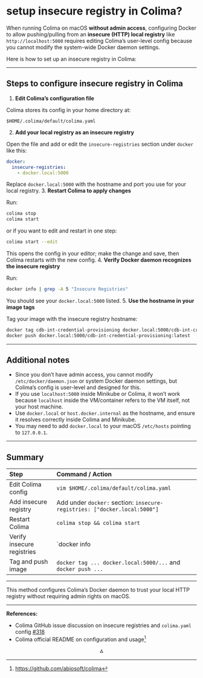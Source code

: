 # setup  insecure registry in Colima?

When running Colima on macOS **without admin access**, configuring Docker to allow pushing/pulling from an **insecure (HTTP) local registry** like `http://localhost:5000` requires editing Colima’s user-level config because you cannot modify the system-wide Docker daemon settings.

Here is how to set up an insecure registry in Colima:

---

## Steps to configure insecure registry in Colima

1. **Edit Colima’s configuration file**

Colima stores its config in your home directory at:

```
$HOME/.colima/default/colima.yaml
```

2. **Add your local registry as an insecure registry**

Open the file and add or edit the `insecure-registries` section under `docker` like this:

```yaml
docker:
  insecure-registries:
    - docker.local:5000
```

Replace `docker.local:5000` with the hostname and port you use for your local registry.
3. **Restart Colima to apply changes**

Run:

```bash
colima stop
colima start
```

or if you want to edit and restart in one step:

```bash
colima start --edit
```

This opens the config in your editor; make the change and save, then Colima restarts with the new config.
4. **Verify Docker daemon recognizes the insecure registry**

Run:

```bash
docker info | grep -A 5 "Insecure Registries"
```

You should see your `docker.local:5000` listed.
5. **Use the hostname in your image tags**

Tag your image with the insecure registry hostname:

```bash
docker tag cdb-int-credential-provisioning docker.local:5000/cdb-int-credential-provisioning:latest
docker push docker.local:5000/cdb-int-credential-provisioning:latest
```


---

## Additional notes

- Since you don’t have admin access, you cannot modify `/etc/docker/daemon.json` or system Docker daemon settings, but Colima’s config is user-level and designed for this.
- If you use `localhost:5000` inside Minikube or Colima, it won’t work because `localhost` inside the VM/container refers to the VM itself, not your host machine.
- Use `docker.local` or `host.docker.internal` as the hostname, and ensure it resolves correctly inside Colima and Minikube.
- You may need to add `docker.local` to your macOS `/etc/hosts` pointing to `127.0.0.1`.

---

## Summary

| Step | Command / Action |
| :-- | :-- |
| Edit Colima config | `vim $HOME/.colima/default/colima.yaml` |
| Add insecure registry | Add under `docker:` section: `insecure-registries: ["docker.local:5000"]` |
| Restart Colima | `colima stop && colima start` |
| Verify insecure registries | `docker info | grep -A 5 "Insecure Registries"` |
| Tag and push image | `docker tag ... docker.local:5000/...` and `docker push ...` |


---

This method configures Colima’s Docker daemon to trust your local HTTP registry without requiring admin rights on macOS.

---

**References:**

- Colima GitHub issue discussion on insecure registries and `colima.yaml` config [\#318](https://github.com/abiosoft/colima/issues/318)
- Colima official README on configuration and usage[^1]

<div style="text-align: center">⁂</div>

[^1]: https://github.com/abiosoft/colima

[^2]: https://github.com/abiosoft/colima/issues/318

[^3]: https://smallsharpsoftwaretools.com/tutorials/use-colima-to-run-docker-containers-on-macos/

[^4]: https://rameezkhan.me/posts/2022/2022-10-28--colima-as-a-docker-desktop-replacement/

[^5]: https://devoriales.com/post/368/running-docker-on-macos-without-docker-desktop-updated-with-kubernetes-installation

[^6]: https://stackoverflow.com/questions/72709388/docker-hub-login-failure-on-mac-using-colima

[^7]: https://golang.testcontainers.org/system_requirements/using_colima/

[^8]: https://marczin.dev/blog/macos-docker-setup/

